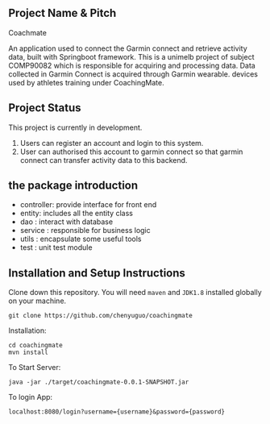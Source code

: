 ## Project Name & Pitch 
Coachmate

An application used to connect the Garmin connect and retrieve activity data, built with Springboot framework.
This is a unimelb project of subject COMP90082 which is responsible for acquiring and processing data.
 Data collected in Garmin Connect is acquired through Garmin wearable. devices used by athletes training under CoachingMate.

## Project Status

This project is currently in development. 
1. Users can register an account and login to this system. 
2. User can authorised this account to garmin connect so that garmin connect can transfer activity data to this backend.

## the package introduction
 
- controller: provide interface for front end
- entity: includes all the entity class
- dao : interact with database
- service : responsible for business logic
- utils : encapsulate some useful tools
- test : unit test module

## Installation and Setup Instructions

Clone down this repository. You will need `maven` and `JDK1.8` installed globally on your machine.  

`git clone https://github.com/chenyuguo/coachingmate`

Installation:

`cd coachingmate` <br>
`mvn install`  

To Start Server:

`java -jar ./target/coachingmate-0.0.1-SNAPSHOT.jar`  

To login App:

`localhost:8080/login?username={username}&password={password}`  

